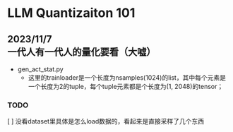 # LLM Quantizaiton 101  

2023/11/7  
一代人有一代人的量化要看（大嘘）  
---

* gen_act_stat.py  
    * 这里的trainloader是一个长度为nsamples(1024)的list，其中每个元素是一个长度为2的tuple，每个tuple元素都是个长度为(1, 2048)的tensor；  
    



### TODO
[ ] 没看dataset里具体是怎么load数据的，看起来是直接采样了几个东西  
